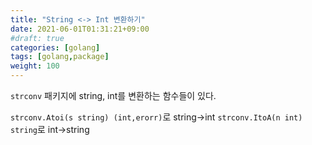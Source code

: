 ```yaml
---
title: "String <-> Int 변환하기"
date: 2021-06-01T01:31:21+09:00
#draft: true
categories: [golang]
tags: [golang,package]
weight: 100
---
```


`strconv` 패키지에 string, int를 변환하는 함수들이 있다.

`strconv.Atoi(s string) (int,erorr)`로 string->int
`strconv.ItoA(n int) string`로 int->string
